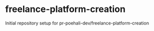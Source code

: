 # freelance-platform-creation

Initial repository setup for pr-poehali-dev/freelance-platform-creation